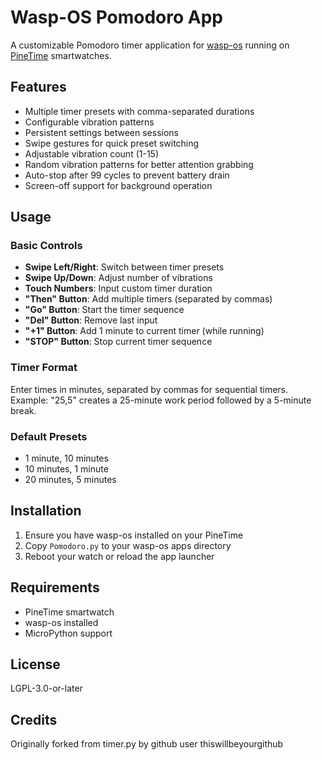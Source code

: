 # Wasp-OS Pomodoro App

A customizable Pomodoro timer application for [wasp-os](https://github.com/wasp-os/wasp-os) running on [PineTime](https://pine64.org/devices/pinetime/) smartwatches.

## Features

- Multiple timer presets with comma-separated durations
- Configurable vibration patterns
- Persistent settings between sessions
- Swipe gestures for quick preset switching
- Adjustable vibration count (1-15)
- Random vibration patterns for better attention grabbing
- Auto-stop after 99 cycles to prevent battery drain
- Screen-off support for background operation

## Usage

### Basic Controls
- **Swipe Left/Right**: Switch between timer presets
- **Swipe Up/Down**: Adjust number of vibrations
- **Touch Numbers**: Input custom timer duration
- **"Then" Button**: Add multiple timers (separated by commas)
- **"Go" Button**: Start the timer sequence
- **"Del" Button**: Remove last input
- **"+1" Button**: Add 1 minute to current timer (while running)
- **"STOP" Button**: Stop current timer sequence

### Timer Format
Enter times in minutes, separated by commas for sequential timers.
Example: "25,5" creates a 25-minute work period followed by a 5-minute break.

### Default Presets
- 1 minute, 10 minutes
- 10 minutes, 1 minute
- 20 minutes, 5 minutes

## Installation

1. Ensure you have wasp-os installed on your PineTime
2. Copy `Pomodoro.py` to your wasp-os apps directory
3. Reboot your watch or reload the app launcher

## Requirements

- PineTime smartwatch
- wasp-os installed
- MicroPython support

## License

LGPL-3.0-or-later

## Credits

Originally forked from timer.py by github user thiswillbeyourgithub
